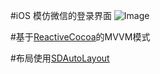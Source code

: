 #iOS 模仿微信的登录界面
![Image](https://github.com/caigehui/iOS-Pro/blob/master/demo.PNG?raw=true)




#基于[ReactiveCocoa](https://github.com/ReactiveCocoa/ReactiveCocoa)的MVVM模式

#布局使用[SDAutoLayout](https://github.com/gsdios/SDAutoLayout) 
